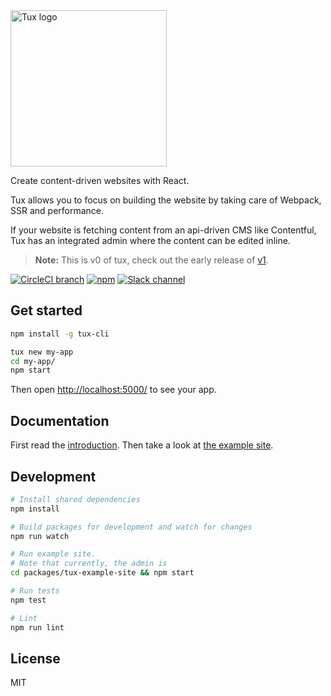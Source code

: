 <img height="250" alt="Tux logo" src="https://cloud.githubusercontent.com/assets/8494120/25946962/d72545b2-363c-11e7-9fee-9de03aa06b6a.png">

Create content-driven websites with React.

Tux allows you to focus on building the website by taking care of Webpack, SSR and performance.

If your website is fetching content from an api-driven CMS like Contentful, Tux has an integrated admin where the content can be edited inline.

> **Note:** This is v0 of tux, check out the early release of [v1](https://tux.js.org/v/v1/).

[![CircleCI branch](https://img.shields.io/circleci/project/github/aranja/tux/master.svg)](https://circleci.com/gh/aranja/tux) [![npm](https://img.shields.io/npm/v/tux.svg)](https://www.npmjs.com/package/tux) [![Slack channel](https://img.shields.io/badge/slack-%23tux%20%40%20jsis-61dafb.svg)](http://jsis-slackin.herokuapp.com/)

## Get started

```bash
npm install -g tux-cli

tux new my-app
cd my-app/
npm start
```

Then open [http://localhost:5000/](http://localhost:5000/) to see your app.

## Documentation

First read the [introduction](/docs/introduction.md). Then take a look at [the example site](/packages/tux-example-site/).

## Development

```bash
# Install shared dependencies
npm install

# Build packages for development and watch for changes
npm run watch

# Run example site.
# Note that currently, the admin is 
cd packages/tux-example-site && npm start

# Run tests
npm test

# Lint
npm run lint
```

## License

MIT
